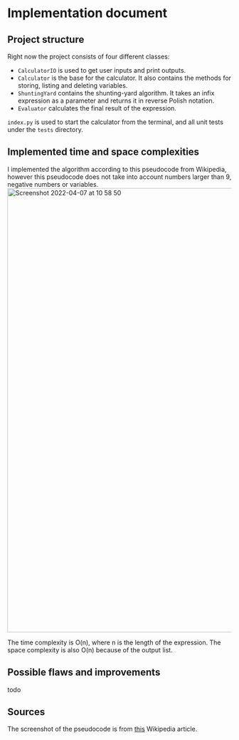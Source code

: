 # Implementation document

## Project structure

Right now the project consists of four different classes:

- `CalculatorIO` is used to get user inputs and print outputs.
- `Calculator` is the base for the calculator. It also contains the methods for storing, listing and deleting variables.
- `ShuntingYard` contains the shunting-yard algorithm. It takes an infix expression as a parameter and returns it in reverse Polish notation.
- `Evaluator` calculates the final result of the expression.

`index.py` is used to start the calculator from the terminal, and all unit tests under the `tests` directory.

## Implemented time and space complexities

I implemented the algorithm according to this pseudocode from Wikipedia, however this pseudocode does not take into account numbers larger than 9, negative numbers or variables.
<img width="997" alt="Screenshot 2022-04-07 at 10 58 50" src="https://user-images.githubusercontent.com/80681082/162150998-c011085a-adf3-4510-9460-cccbcc868a9b.png">

The time complexity is O(n), where n is the length of the expression. The space complexity is also O(n) because of the output list.

## Possible flaws and improvements

todo

## Sources

The screenshot of the pseudocode is from [this](https://en.wikipedia.org/wiki/Shunting-yard_algorithm#The_algorithm_in_detail) Wikipedia article.
